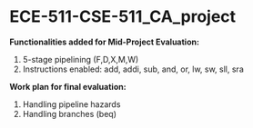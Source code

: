 # ECE-511-CSE-511_CA_project
  
__Functionalities added for Mid-Project Evaluation:__  
1. 5-stage pipelining (F,D,X,M,W)  
2. Instructions enabled: add, addi, sub, and, or, lw, sw, sll, sra  
  
__Work plan for final evaluation:__  
1. Handling pipeline hazards
2. Handling branches (beq)

